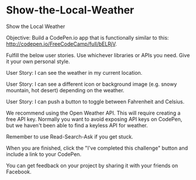 # Show-the-Local-Weather

Show the Local Weather

Objective: Build a CodePen.io app that is functionally similar to this: http://codepen.io/FreeCodeCamp/full/bELRjV.

Fulfill the below user stories. Use whichever libraries or APIs you need. Give it your own personal style.

User Story: I can see the weather in my current location.

User Story: I can see a different icon or background image (e.g. snowy mountain, hot desert) depending on the weather.

User Story: I can push a button to toggle between Fahrenheit and Celsius.

We recommend using the Open Weather API. This will require creating a free API key. Normally you want to avoid exposing API keys on CodePen, but we haven't been able to find a keyless API for weather.

Remember to use Read-Search-Ask if you get stuck.

When you are finished, click the "I've completed this challenge" button and include a link to your CodePen.

You can get feedback on your project by sharing it with your friends on Facebook.
